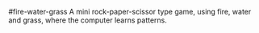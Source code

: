 #fire-water-grass
A mini rock-paper-scissor type game, using fire, water and grass, where the computer learns patterns.
